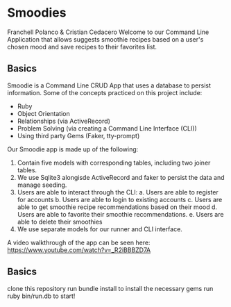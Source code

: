 Smoodies
========================

Franchell Polanco & Cristian Cedacero
Welcome to our Command Line Application that allows suggests smoothie recipes based on a user's chosen mood and save recipes to their favorites list.

## Basics

Smoodie is a Command Line CRUD App that uses a database to persist information. Some of the concepts practiced on this project include:

- Ruby
- Object Orientation
- Relationships (via ActiveRecord)
- Problem Solving (via creating a Command Line Interface (CLI))
- Using third party Gems (Faker, tty-prompt)

Our Smoodie app is made up of the following:

1. Contain five models with corresponding tables, including two joiner tables.
2. We use Sqlite3 alongisde ActiveRecord  and faker to persist the data and manage seeding.
3. Users are able to interact through the CLI:
  a. Users are able to register for accounts 
  b. Users are able to login to existing accounts 
  c. Users are able to get smoothie recipe recommendations based on their mood 
  d. Users are able to favorite their smoothie recommendations. 
  e. Users are able to delete their smoothies
4. We use separate models for our runner and CLI interface.

A video walkthrough of the app can be seen here: 
https://www.youtube.com/watch?v=_R2iBBBZD7A

## Basics
clone this repository
run bundle install to install the necessary gems
run ruby bin/run.db to start!
